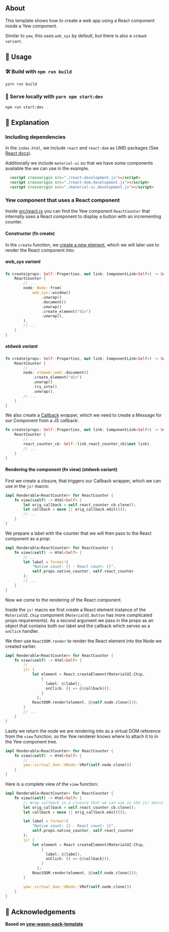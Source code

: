 ## About

This template shows how to create a web app using a React component inside a Yew component.

Similar to `yew`, this uses `web_sys` by default, but there is also a `stdweb variant`.

## 🚴 Usage

### 🛠️ Build with `npm run build`

```
yarn run build
```

### 🔬 Serve locally with `yarn npm start:dev`

```
npm run start:dev
```

## 🔎 Explanation

### Including dependencies

In the `index.html`, we include `react` and `react-dom` as UMD packages (See [React docs](https://reactjs.org/docs/cdn-links.html)).

Additionally we include `material-ui` so that we have some components available the we can use in the example.

```html
  <script crossorigin src="./react.development.js"></script>
  <script crossorigin src="./react-dom.development.js"></script>
  <script crossorigin src="./material-ui.development.js"></script>
```

### Yew component that uses a React component

Inside [src/react.rs](./src/react.rs) you can find the Yew component `ReactCounter` that internally uses a React component to display a button with an incrementing counter.

#### Constructor (fn create)

In the `create` function, we [create a new element](https://docs.rs/stdweb/0.4.18/stdweb/web/struct.Document.html#method.create_element), which we will later use to render the React component into:

##### web_sys variant
```rust
fn create(props: Self::Properties, mut link: ComponentLink<Self>) -> Self {
    ReactCounter {
        // ...
        node: Node::from(
            web_sys::window()
                .unwrap()
                .document()
                .unwrap()
                .create_element("div")
                .unwrap(),
        ),
        // ...
    }
}
```

##### stdweb variant
```rust
fn create(props: Self::Properties, mut link: ComponentLink<Self>) -> Self {
    ReactCounter {
        // ...
        node: stdweb::web::document()
            .create_element("div")
            .unwrap()
            .try_into()
            .unwrap(),
        // ...
    }
}
```

We also create a [Callback](https://docs.rs/yew/0.16.0/yew/callback/struct.Callback.html) wrapper, which we need to create a Message for our Component from a JS callback:

```rust
fn create(props: Self::Properties, mut link: ComponentLink<Self>) -> Self {
    ReactCounter {
        // ...
        react_counter_cb: Self::link_react_counter_cb(&mut link),
        // ...
    }
}
```

#### Rendering the component (fn view) (stdweb variant)

First we create a closure, that triggers our Callback wrapper, which we can use in the `js!` macro:
```rust
impl Renderable<ReactCounter> for ReactCounter {
    fn view(&self) -> Html<Self> {
        let orig_callback = self.react_counter_cb.clone();
        let callback = move || orig_callback.emit(());
        // ...
    }
}
```

We prepare a label with the counter that we will then pass to the React component as a prop:

```rust
impl Renderable<ReactCounter> for ReactCounter {
    fn view(&self) -> Html<Self> {
        // ...
        let label = format!(
            "Native count: {} - React count: {}",
            self.props.native_counter, self.react_counter
        );
        // ...
    }
}
```

Now we come to the rendering of the React component.

Inside the `js!` macro we first create a React element instance of the `MaterialUI.Chip` component (`MaterialUI.Button` has more complicated props requirements).
As a second argument we pass in the props as an object that contains both our label and the callback which serves as a `onClick` handler.

We then use `ReactDOM.render` to render the React element into the Node we created earlier.

```rust
impl Renderable<ReactCounter> for ReactCounter {
    fn view(&self) -> Html<Self> {
        // ...
        js! {
            let element = React.createElement(MaterialUI.Chip,
                {
                  label: @{label},
                  onClick: () => @{callback}(),
                }
              );
            ReactDOM.render(element, @{self.node.clone()});
        }
        // ...
    }
}
```

Lastly we return the node we are rendering into as a virtual DOM reference from the `view` function, so the Yew renderer knows where to attach it to in the Yew component tree.

```rust
impl Renderable<ReactCounter> for ReactCounter {
    fn view(&self) -> Html<Self> {
        // ...
        yew::virtual_dom::VNode::VRef(self.node.clone())
    }
}
```

Here is a complete view of the `view` function:

```rust
impl Renderable<ReactCounter> for ReactCounter {
    fn view(&self) -> Html<Self> {
        // Wrap callback in a closure that we can use in the js! macro
        let orig_callback = self.react_counter_cb.clone();
        let callback = move || orig_callback.emit(());

        let label = format!(
            "Native count: {} - React count: {}",
            self.props.native_counter, self.react_counter
        );
        js! {
            let element = React.createElement(MaterialUI.Chip,
                {
                  label: @{label},
                  onClick: () => @{callback}(),
                }
              );
            ReactDOM.render(element, @{self.node.clone()});
        }

        yew::virtual_dom::VNode::VRef(self.node.clone())
    }
}
```

## 🙏 Acknowledgements

**Based on [yew-wasm-pack-template](https://github.com/yewstack/yew-wasm-pack-template)**

